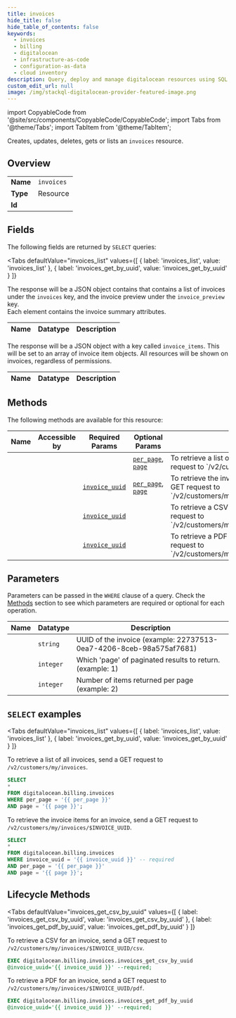 ```yaml
--- 
title: invoices
hide_title: false
hide_table_of_contents: false
keywords:
  - invoices
  - billing
  - digitalocean
  - infrastructure-as-code
  - configuration-as-data
  - cloud inventory
description: Query, deploy and manage digitalocean resources using SQL
custom_edit_url: null
image: /img/stackql-digitalocean-provider-featured-image.png
---
```


import CopyableCode from '@site/src/components/CopyableCode/CopyableCode';
import Tabs from '@theme/Tabs';
import TabItem from '@theme/TabItem';

Creates, updates, deletes, gets or lists an <code>invoices</code> resource.

## Overview
<table><tbody>
<tr><td><b>Name</b></td><td><code>invoices</code></td></tr>
<tr><td><b>Type</b></td><td>Resource</td></tr>
<tr><td><b>Id</b></td><td><CopyableCode code="digitalocean.billing.invoices" /></td></tr>
</tbody></table>

## Fields

The following fields are returned by `SELECT` queries:

<Tabs
    defaultValue="invoices_list"
    values={[
        { label: 'invoices_list', value: 'invoices_list' },
        { label: 'invoices_get_by_uuid', value: 'invoices_get_by_uuid' }
    ]}
>
<TabItem value="invoices_list">

The response will be a JSON object contains that contains a list of invoices under the `invoices` key, and the invoice preview under the `invoice_preview` key.<br />Each element contains the invoice summary attributes.

<table>
<thead>
    <tr>
    <th>Name</th>
    <th>Datatype</th>
    <th>Description</th>
    </tr>
</thead>
<tbody>
</tbody>
</table>
</TabItem>
<TabItem value="invoices_get_by_uuid">

The response will be a JSON object with a key called `invoice_items`. This will be set to an array of invoice item objects. All resources will be shown on invoices, regardless of permissions.

<table>
<thead>
    <tr>
    <th>Name</th>
    <th>Datatype</th>
    <th>Description</th>
    </tr>
</thead>
<tbody>
</tbody>
</table>
</TabItem>
</Tabs>

## Methods

The following methods are available for this resource:

<table>
<thead>
    <tr>
    <th>Name</th>
    <th>Accessible by</th>
    <th>Required Params</th>
    <th>Optional Params</th>
    <th>Description</th>
    </tr>
</thead>
<tbody>
<tr>
    <td><a href="#invoices_list"><CopyableCode code="invoices_list" /></a></td>
    <td><CopyableCode code="select" /></td>
    <td></td>
    <td><a href="#parameter-per_page"><code>per_page</code></a>, <a href="#parameter-page"><code>page</code></a></td>
    <td>To retrieve a list of all invoices, send a GET request to `/v2/customers/my/invoices`.</td>
</tr>
<tr>
    <td><a href="#invoices_get_by_uuid"><CopyableCode code="invoices_get_by_uuid" /></a></td>
    <td><CopyableCode code="select" /></td>
    <td><a href="#parameter-invoice_uuid"><code>invoice_uuid</code></a></td>
    <td><a href="#parameter-per_page"><code>per_page</code></a>, <a href="#parameter-page"><code>page</code></a></td>
    <td>To retrieve the invoice items for an invoice, send a GET request to `/v2/customers/my/invoices/$INVOICE_UUID`.</td>
</tr>
<tr>
    <td><a href="#invoices_get_csv_by_uuid"><CopyableCode code="invoices_get_csv_by_uuid" /></a></td>
    <td><CopyableCode code="exec" /></td>
    <td><a href="#parameter-invoice_uuid"><code>invoice_uuid</code></a></td>
    <td></td>
    <td>To retrieve a CSV for an invoice, send a GET request to `/v2/customers/my/invoices/$INVOICE_UUID/csv`.</td>
</tr>
<tr>
    <td><a href="#invoices_get_pdf_by_uuid"><CopyableCode code="invoices_get_pdf_by_uuid" /></a></td>
    <td><CopyableCode code="exec" /></td>
    <td><a href="#parameter-invoice_uuid"><code>invoice_uuid</code></a></td>
    <td></td>
    <td>To retrieve a PDF for an invoice, send a GET request to `/v2/customers/my/invoices/$INVOICE_UUID/pdf`.</td>
</tr>
</tbody>
</table>

## Parameters

Parameters can be passed in the `WHERE` clause of a query. Check the [Methods](#methods) section to see which parameters are required or optional for each operation.

<table>
<thead>
    <tr>
    <th>Name</th>
    <th>Datatype</th>
    <th>Description</th>
    </tr>
</thead>
<tbody>
<tr id="parameter-invoice_uuid">
    <td><CopyableCode code="invoice_uuid" /></td>
    <td><code>string</code></td>
    <td>UUID of the invoice (example: 22737513-0ea7-4206-8ceb-98a575af7681)</td>
</tr>
<tr id="parameter-page">
    <td><CopyableCode code="page" /></td>
    <td><code>integer</code></td>
    <td>Which 'page' of paginated results to return. (example: 1)</td>
</tr>
<tr id="parameter-per_page">
    <td><CopyableCode code="per_page" /></td>
    <td><code>integer</code></td>
    <td>Number of items returned per page (example: 2)</td>
</tr>
</tbody>
</table>

## `SELECT` examples

<Tabs
    defaultValue="invoices_list"
    values={[
        { label: 'invoices_list', value: 'invoices_list' },
        { label: 'invoices_get_by_uuid', value: 'invoices_get_by_uuid' }
    ]}
>
<TabItem value="invoices_list">

To retrieve a list of all invoices, send a GET request to `/v2/customers/my/invoices`.

```sql
SELECT
*
FROM digitalocean.billing.invoices
WHERE per_page = '{{ per_page }}'
AND page = '{{ page }}';
```
</TabItem>
<TabItem value="invoices_get_by_uuid">

To retrieve the invoice items for an invoice, send a GET request to `/v2/customers/my/invoices/$INVOICE_UUID`.

```sql
SELECT
*
FROM digitalocean.billing.invoices
WHERE invoice_uuid = '{{ invoice_uuid }}' -- required
AND per_page = '{{ per_page }}'
AND page = '{{ page }}';
```
</TabItem>
</Tabs>


## Lifecycle Methods

<Tabs
    defaultValue="invoices_get_csv_by_uuid"
    values={[
        { label: 'invoices_get_csv_by_uuid', value: 'invoices_get_csv_by_uuid' },
        { label: 'invoices_get_pdf_by_uuid', value: 'invoices_get_pdf_by_uuid' }
    ]}
>
<TabItem value="invoices_get_csv_by_uuid">

To retrieve a CSV for an invoice, send a GET request to `/v2/customers/my/invoices/$INVOICE_UUID/csv`.

```sql
EXEC digitalocean.billing.invoices.invoices_get_csv_by_uuid 
@invoice_uuid='{{ invoice_uuid }}' --required;
```
</TabItem>
<TabItem value="invoices_get_pdf_by_uuid">

To retrieve a PDF for an invoice, send a GET request to `/v2/customers/my/invoices/$INVOICE_UUID/pdf`.

```sql
EXEC digitalocean.billing.invoices.invoices_get_pdf_by_uuid 
@invoice_uuid='{{ invoice_uuid }}' --required;
```
</TabItem>
</Tabs>
